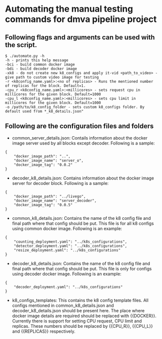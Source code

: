 # Automating the manual testing commands for dmva pipeline project

## Following flags and arguments can be used with the script.
```
$ ./automate.py -h
-h - prints this help message
-bci - build common docker image
-bdi - build decoder docker image
-xk8 - do not create new k8_configs and apply it-vid <path_to_video> - give path to custom video image for testing
-r <k8config_name.yaml>:<no of replicas> - Runs the mentioned number of replicas for the block. Default=1.
-cpu_r <k8config_name.yaml>:<millicores> - sets request cpu in millicores for the given block. Default=1000
-cpu_l <k8config_name.yaml>:<millicores> - sets cpu limit in millicores for the given block. Default=1000
-o /path/to/k8_config_folder - sets custom k8_configs folder. By default used from *_k8_details.json"
```

## Following are the configuration files and folders

- common_server_details.json: Contails information about the docker image server used by all blocks except decoder. Following is a sample:

```
{
    "docker_image_path": "..",
    "docker_image_name": "server_o",
    "docker_image_tag": "0.0.2"
}
```

- decoder_k8_details.json: Contains information about the docker image server for decoder block. Following is a sample:

```
{
    "docker_image_path": "../livego",
    "docker_image_name": "server_decoder",
    "docker_image_tag": "0.0.5"
}
```

- common_k8_details.json: Contains the name of the k8 config file and final path where that config should be put. This file is for all k8 configs using common docker image. Following is an example:

```
{
    "counting_deployment.yaml": "../k8s_configurations",
    "detector_deployment.yaml": "../k8s_configurations",
    "resize_deployment.yaml": "../k8s_configurations"
}
```

- decoder_k8_details.json: Contains the name of the k8 config file and final path where that config should be put. This file is only for configs using decoder docker image. Following is an example:
```
{
    "decoder_deployment.yaml": "../k8s_configurations"
}
```
- k8_configs_templates: This contains the k8 config template files. All configs mentioned in common_k8_details.json and decoder_k8_details.json should be present here. The place where docker image details are required should be replaced with {{DOCKER}}. Currently there is support for setting CPU request, CPU limit and replicas. These numbers should be replaced by {{CPU_R}}, {{CPU_L}} and {{REPLICAS}} respectively.